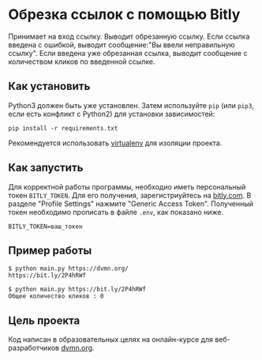 Обрезка ссылок с помощью Bitly
========================
Принимает на вход ссылку. Выводит обрезанную ссылку. Если ссылка введена с ошибкой, выводит сообщение:"Вы ввели неправильную ссылку". Если введена уже обрезанная ссылка, выводит сообщение с количеством кликов по введенной ссылке.

Как установить
-------------------------
Python3 должен быть уже установлен.
Затем используйте `pip` (или `pip3`, если есть конфликт с Python2) для установки зависимостей:
```
pip install -r requirements.txt
```
Рекомендуется использовать [virtualenv](https://docs.python.org/3/library/venv.html) для изоляции проекта.

Как запустить
-------------------------
Для корректной работы программы, необходио иметь персональный токен `BITLY_TOKEN`. Для его получения, зарегистриуйтесь на [bitly.com](https://bitly.com/a/sign_up). В разделе "Profile Settings" нажмите "Generic Access Token". 
Полученный токен необходимо прописать в файле `.env`, как показано ниже.
```
BITLY_TOKEN=ваш_токен
```

Пример работы
-------------------------
```
$ python main.py https://dvmn.org/
https://bit.ly/2P4hRWf

$ python main.py https://bit.ly/2P4hRWf
Общее количество кликов : 0
```

Цель проекта
-------------------------
Код написан в образовательных целях на онлайн-курсе для веб-разработчиков [dvmn.org](https://dvmn.org/).

